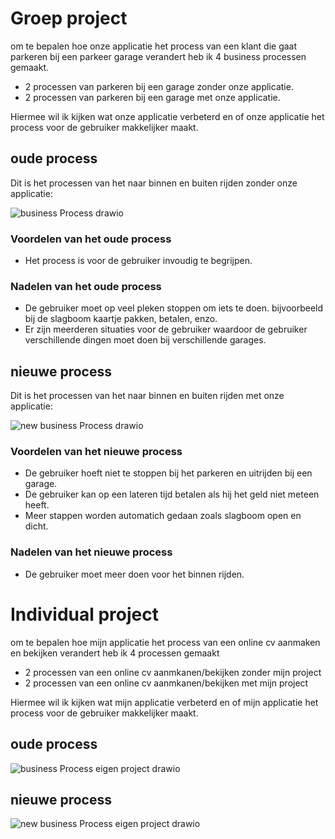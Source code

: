 # Groep project

om te bepalen hoe onze applicatie het process van een klant die gaat parkeren bij een parkeer garage verandert heb ik 4 business processen gemaakt.
- 2 processen van parkeren bij een garage zonder onze applicatie.
- 2 processen van parkeren bij een garage met onze applicatie.

Hiermee wil ik kijken wat onze applicatie verbeterd en of onze applicatie het process voor de gebruiker makkelijker maakt.

## oude process

Dit is het processen van het naar binnen en buiten rijden zonder onze applicatie:

![business Process drawio](https://user-images.githubusercontent.com/39116329/205603143-1c3f9a07-71df-4372-8de7-4b060a0b5577.png)

### Voordelen van het oude process
- Het process is voor de gebruiker invoudig te begrijpen.

### Nadelen van het oude process
- De gebruiker moet op veel pleken stoppen om iets te doen. bijvoorbeeld bij de slagboom kaartje pakken, betalen, enzo.
- Er zijn meerderen situaties voor de gebruiker waardoor de gebruiker verschillende dingen moet doen bij verschillende garages.

## nieuwe process

Dit is het processen van het naar binnen en buiten rijden met onze applicatie:

![new business Process drawio](https://user-images.githubusercontent.com/39116329/205615952-83c5e04b-28af-48de-8858-602f3023153a.png)

### Voordelen van het nieuwe process
- De gebruiker hoeft niet te stoppen bij het parkeren en uitrijden bij een garage.
- De gebruiker kan op een lateren tijd betalen als hij het geld niet meteen heeft.
- Meer stappen worden automatich gedaan zoals slagboom open en dicht.

### Nadelen van het nieuwe process
- De gebruiker moet meer doen voor het binnen rijden.

# Individual project

om te bepalen hoe mijn applicatie het process van een online cv aanmaken en bekijken verandert heb ik 4 processen gemaakt
- 2 processen van een online cv aanmkanen/bekijken zonder mijn project
- 2 processen van een online cv aanmkanen/bekijken met mijn project

Hiermee wil ik kijken wat mijn applicatie verbeterd en of mijn applicatie het process voor de gebruiker makkelijker maakt.

## oude process
![business Process eigen project drawio](https://user-images.githubusercontent.com/39116329/205640611-44437b70-e132-4dfc-bd12-f975f0123a49.png)

## nieuwe process
![new business Process eigen project drawio](https://user-images.githubusercontent.com/39116329/205641698-ace05f72-ead8-4fd6-aef1-2523104aec67.png)
